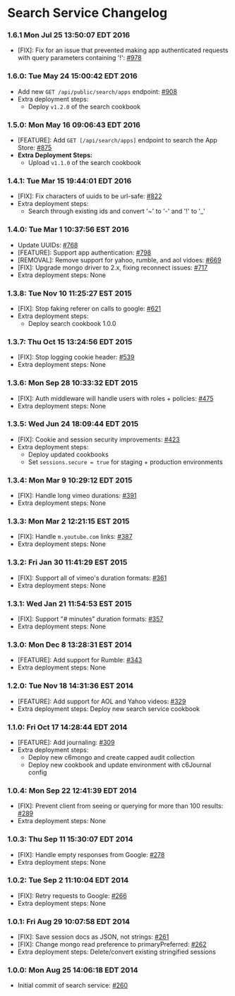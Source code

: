 # Search Service Changelog

### 1.6.1 Mon Jul 25 13:50:07 EDT 2016
* [FIX]: Fix for an issue that prevented making app authenticated requests with query parameters containing '!': [#978](https://github.com/cinema6/cwrx/pull/978)

### 1.6.0: Tue May 24 15:00:42 EDT 2016
* Add new `GET /api/public/search/apps` endpoint: [#908](https://github.com/cinema6/cwrx/pull/908)
* Extra deployment steps:
    * Deploy `v1.2.0` of the search cookbook

### 1.5.0: Mon May 16 09:06:43 EDT 2016
* [FEATURE]: Add `GET [/api/search/apps]` endpoint to search the App
  Store: [#875](https://github.com/cinema6/cwrx/pull/875)
* **Extra Deployment Steps:**
  * Upload `v1.1.0` of the search cookbook

### 1.4.1: Tue Mar 15 19:44:01 EDT 2016
* [FIX]: Fix characters of uuids to be url-safe: [#822](https://github.com/cinema6/cwrx/pull/822)
* Extra deployment steps:
    * Search through existing ids and convert '~' to '-' and '!' to '_'

### 1.4.0: Tue Mar  1 10:37:56 EST 2016
* Update UUIDs: [#768](https://github.com/cinema6/cwrx/issues/768)
* [FEATURE]: Support app authentication: [#798](https://github.com/cinema6/cwrx/pull/798)
* [REMOVAL]: Remove support for yahoo, rumble, and aol vidoes: [#669](https://github.com/cinema6/cwrx/issues/669)
* [FIX]: Upgrade mongo driver to 2.x, fixing reconnect issues: [#717](https://github.com/cinema6/cwrx/pull/717)
* Extra deployment steps: None

### 1.3.8: Tue Nov 10 11:25:27 EST 2015
* [FIX]: Stop faking referer on calls to google: [#621](https://github.com/cinema6/cwrx/issues/621)
* Extra deployment steps:
    * Deploy search cookbook 1.0.0

### 1.3.7: Thu Oct 15 13:24:56 EDT 2015
* [FIX]: Stop logging cookie header: [#539](https://github.com/cinema6/cwrx/issues/539)
* Extra deployment steps: None

### 1.3.6: Mon Sep 28 10:33:32 EDT 2015
* [FIX]: Auth middleware will handle users with roles + policies: [#475](https://github.com/cinema6/cwrx/pull/475)
* Extra deployment steps: None

### 1.3.5: Wed Jun 24 18:09:44 EDT 2015
* [FIX]: Cookie and session security improvements: [#423](https://github.com/cinema6/cwrx/pull/423)
* Extra deployment steps:
    * Deploy updated cookbooks
    * Set `sessions.secure = true` for staging + production environments

### 1.3.4: Mon Mar  9 10:29:12 EDT 2015
* [FIX]: Handle long vimeo durations: [#391](https://github.com/cinema6/cwrx/pull/391)
* Extra deployment steps: None

### 1.3.3: Mon Mar  2 12:21:15 EST 2015
* [FIX]: Handle `m.youtube.com` links: [#387](https://github.com/cinema6/cwrx/pull/387)
* Extra deployment steps: None

### 1.3.2: Fri Jan 30 11:41:29 EST 2015
* [FIX]: Support all of vimeo's duration formats: [#361](https://github.com/cinema6/cwrx/pull/361)
* Extra deployment steps: None

### 1.3.1: Wed Jan 21 11:54:53 EST 2015
* [FIX]: Support "# minutes" duration formats: [#357](https://github.com/cinema6/cwrx/pull/357)
* Extra deployment steps: None

### 1.3.0: Mon Dec  8 13:28:31 EST 2014
* [FEATURE]: Add support for Rumble: [#343](https://github.com/cinema6/cwrx/pull/343)
* Extra deployment steps: None

### 1.2.0: Tue Nov 18 14:31:36 EST 2014
* [FEATURE]: Add support for AOL and Yahoo videos: [#329](https://github.com/cinema6/cwrx/pull/329)
* Extra deployment steps: Deploy new search service cookbook

### 1.1.0: Fri Oct 17 14:28:44 EDT 2014
* [FEATURE]: Add journaling: [#309](https://github.com/cinema6/cwrx/pull/309)
* Extra deployment steps:
    * Deploy new c6mongo and create capped audit collection
    * Deploy new cookbook and update environment with c6Journal config

### 1.0.4: Mon Sep 22 12:41:39 EDT 2014
* [FIX]: Prevent client from seeing or querying for more than 100 results: [#289](https://github.com/cinema6/cwrx/pull/289)
* Extra deployment steps: None

### 1.0.3: Thu Sep 11 15:30:07 EDT 2014
* [FIX]: Handle empty responses from Google: [#278](https://github.com/cinema6/cwrx/pull/278)
* Extra deployment steps: None

### 1.0.2: Tue Sep  2 11:10:04 EDT 2014
* [FIX]: Retry requests to Google: [#266](https://github.com/cinema6/cwrx/pull/266)
* Extra deployment steps: None

### 1.0.1: Fri Aug 29 10:07:58 EDT 2014
* [FIX]: Save session docs as JSON, not strings: [#261](https://github.com/cinema6/cwrx/pull/261)
* [FIX]: Change mongo read preference to primaryPreferred: [#262](https://github.com/cinema6/cwrx/pull/262)
* Extra deployment steps: Delete/convert existing stringified sessions

### 1.0.0: Mon Aug 25 14:06:18 EDT 2014
* Initial commit of search service: [#260](https://github.com/cinema6/cwrx/pull/260)
